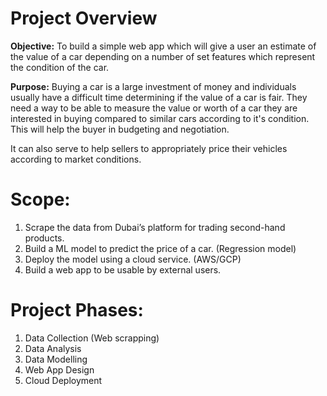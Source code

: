 # Project Overview

**Objective:** To build a simple web app which will give a user an estimate of the value of a car depending on a number of set features which represent the condition of the car.

**Purpose:** Buying a car is a large investment of money and individuals usually have a difficult time determining if the value of a car is fair. They need a way to be able to measure the value or worth of a car they are interested in buying compared to similar cars according to it's condition. This will help the buyer in budgeting and negotiation.

It can also serve to help sellers to appropriately price their vehicles according to market conditions.

# Scope:
1. Scrape the data from Dubai’s platform for trading second-hand products.
2. Build a ML model to predict the price of a car. (Regression model)
3. Deploy the model using a cloud service. (AWS/GCP)
4. Build a web app to be usable by external users.

# Project Phases:
1. Data Collection (Web scrapping)
2. Data Analysis
3. Data Modelling
4. Web App Design
5. Cloud Deployment